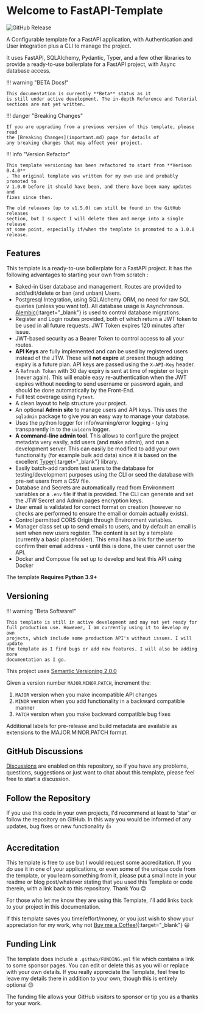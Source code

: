 # Welcome to FastAPI-Template

![GitHub Release](https://img.shields.io/github/v/release/seapagan/fastapi-template)

A Configurable template for a FastAPI application, with Authentication and User
integration plus a CLI to manage the project.

It uses FastAPI, SQLAlchemy, Pydantic, Typer, and a few other libraries to
provide a ready-to-use boilerplate for a FastAPI project, with Async database
access.

!!! warning "BETA Docs!"

    This documentation is currently **Beta** status as it
    is still under active development. The in-depth Reference and Tutorial
    sections are not yet written.

!!! danger "Breaking Changes"

    If you are upgrading from a previous version of this template, please read
    the [Breaking Changes](important.md) page for details of
    any breaking changes that may affect your project.

!!! info "Version Refactor"

    This template versioning has been refactored to start from **Verison 0.4.0**
    . The original template was written for my own use and probably promoted to
    V 1.0.0 before it should have been, and there have been many updates and
    fixes since then.

    The old releases (up to v1.5.0) can still be found in the GitHub releases
    section, but I suspect I will delete them and merge into a single release
    at some point, especially if/when the template is promoted to a 1.0.0
    release.

## Features

This template is a ready-to-use boilerplate for a FastAPI project. It has the
following advantages to starting your own from scratch :

- Baked-in User database and management. Routes are provided to add/edit/delete
  or ban (and unban) Users.
- Postgresql Integration, using SQLAlchemy ORM, no need for raw SQL queries
  (unless you want to!). All database usage is Asynchronous.
  [Alembic](https://github.com/sqlalchemy/alembic){:target="\_blank"} is used to
  control database migrations.
- Register and Login routes provided, both of which return a JWT token to be
  used in all future requests. JWT Token expires 120 minutes after issue.
- JWT-based security as a Bearer Token to control access to all your routes.
- **API Keys** are fully implemented and can be used by registered users instead
  of the JTW. These will **not expire** at present though adding expiry is a
  future plan. API keys are passed using the `X-API-Key` header.
- A `Refresh Token` with 30 day expiry is sent at time of register or login
  (never again). This will enable easy re-authentication when the JWT expires
  without needing to send username or password again, and should be done
  automatically by the Front-End.
- Full test coverage using `Pytest`.
- A clean layout to help structure your project.
- An optional **Admin site** to manage users and API keys. This uses the
  `sqladmin` package to give you an easy way to manage your database.
- Uses the python logger for info/warning/error logging - tying transparently in
  to the `uvicorn` logger.
- **A command-line admin tool**. This allows to configure the project metadata
  very easily, add users (and make admin), and run a development server. This
  can easily be modified to add your own functionality (for example bulk add
  data) since it is based on the excellent
  [Typer](https://typer.tiangolo.com/){:target="\_blank"} library.
- Easily batch-add random test users to the database for testing/development
  purposes using the CLI or seed the database with pre-set users from a CSV
  file.
- Database and Secrets are automatically read from Environment variables or a
  `.env` file if that is provided. The CLI can generate and set the JTW Secret
  and Admin pages encryption keys.
- User email is validated for correct format on creation (however no checks are
  performed to ensure the email or domain actually exists).
- Control permitted CORS Origin through Environment variables.
- Manager class set up to send emails to users, and by default an email is sent
  when new users register. The content is set by a template (currently a basic
  placeholder). This email has a link for the user to confirm their email
  address - until this is done, the user cannot user the API.
- Docker and Compose file set up to develop and test this API using Docker

The template **Requires Python 3.9+**

## Versioning

!!! warning "Beta Software!"

    This template is still in active development and may not yet ready for
    full production use. However, I am currently using it to develop my own
    projects, which include some production API's without issues. I will update
    the template as I find bugs or add new features. I will also be adding more
    documentation as I go.

This project uses [Semantic Versioning 2.0.0](https://semver.org/)

Given a version number `MAJOR`.`MINOR`.`PATCH`, increment the:

1. `MAJOR` version when you make incompatible API changes
2. `MINOR` version when you add functionality in a backward compatible manner
3. `PATCH` version when you make backward compatible bug fixes

Additional labels for pre-release and build metadata are available as extensions
to the MAJOR.MINOR.PATCH format.

## GitHub Discussions

[Discussions](https://github.com/seapagan/fastapi-template/discussions) are
enabled on this repository, so if you have any problems, questions, suggestions
or just want to chat about this template, please feel free to start a
discussion.

## Follow the Repository

If you use this code in your own projects, I'd recommend at least to 'star' or
follow the repository on GitHub. In this way you would be informed of any
updates, bug fixes or new functionality :+1:

## Accreditation

This template is free to use but I would request some accreditation. If you do
use it in one of your applications, or even some of the unique code from the
template, or you learn something from it, please put a small note in your readme
or blog post/whatever stating that you used this Template or code therein, with
a link back to this repository. Thank You 😊

For those who let me know they are using this Template, I'll add links back to
your project in this documentation.

If this template saves you time/effort/money, or you just wish to show your
appreciation for my work, why not
[Buy me a Coffee!](https://www.buymeacoffee.com/seapagan){:target="\_blank"} 😃

## Funding Link

The template does include a `.github/FUNDING.yml` file which contains a link to
some sponsor pages. You can edit or delete this as you will or replace with your
own details. If you really appreciate the Template, feel free to leave my
details there in addition to your own, though this is entirely optional 😊

The funding file allows your GitHub visitors to sponsor or tip you as a thanks
for your work.
